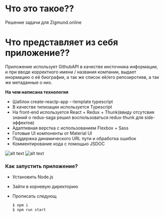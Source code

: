 # Что это такое??

Решение задачи для Zigmund.online

# Что представляет из себя приложение??

Приложение использует GithubAPI в качестве инсточника информации, и при вводе корректного имени / названия компании, выдает инормацию о её биографии, а так же список её/его репозиротиев, а так же метаданные о них.

**На чем написана технология**

-   Шаблон create-reactp-app --template typescript
-   В качестве типизации используется Typescript
-   На front-end используется React + Redux + Thunk(ввиду отсутсвия знаний о redux-saga решил воспользоваться redux-thunk для side-эффектов)
-   Адаптивная верстка с использованием Flexbox + Sass
-   Готовые UI компоненты от Material UI
-   Поддержка динамического URL пути и обработка ошибок
-   Комментирование кода с помощью JSDOC

![alt text](https://i.ibb.co/NVrn5xJ/1.png 'Logo')
![alt text](https://i.ibb.co/8g6rvgr/2.png 'Logo')

### Как запустить приложение?

-   Установить Node.js
-   Зайти в корневую директорию
-   Прописать следующ

    ```sh
    $ npm i
    $ npm run start
    ```
